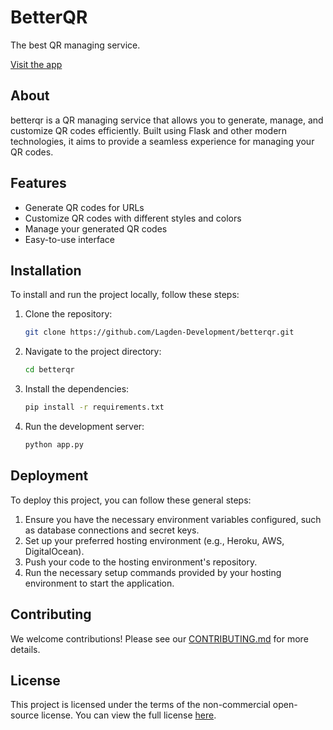# BetterQR

The best QR managing service.

[Visit the app](https://betterqr.app)

## About

betterqr is a QR managing service that allows you to generate, manage, and customize QR codes efficiently. Built using Flask and other modern technologies, it aims to provide a seamless experience for managing your QR codes.

## Features

- Generate QR codes for URLs
- Customize QR codes with different styles and colors
- Manage your generated QR codes
- Easy-to-use interface

## Installation

To install and run the project locally, follow these steps:

1. Clone the repository:
    ```bash
    git clone https://github.com/Lagden-Development/betterqr.git
    ```
2. Navigate to the project directory:
    ```bash
    cd betterqr
    ```
3. Install the dependencies:
    ```bash
    pip install -r requirements.txt
    ```
4. Run the development server:
    ```bash
    python app.py
    ```

## Deployment

To deploy this project, you can follow these general steps:

1. Ensure you have the necessary environment variables configured, such as database connections and secret keys.
2. Set up your preferred hosting environment (e.g., Heroku, AWS, DigitalOcean).
3. Push your code to the hosting environment's repository.
4. Run the necessary setup commands provided by your hosting environment to start the application.

## Contributing

We welcome contributions! Please see our [CONTRIBUTING.md](https://github.com/Lagden-Development/.github/blob/main/CONTRIBUTING.md) for more details.

## License

This project is licensed under the terms of the non-commercial open-source license. You can view the full license [here](LICENSE).
